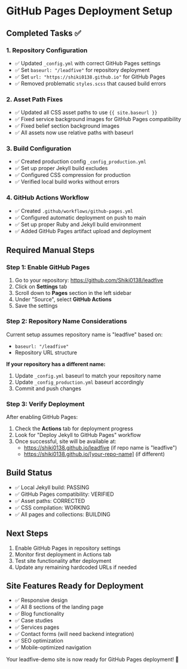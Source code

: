 # GitHub Pages Deployment Setup

## Completed Tasks ✅

### 1. Repository Configuration
- ✅ Updated `_config.yml` with correct GitHub Pages settings
- ✅ Set `baseurl: "/leadfive"` for repository deployment
- ✅ Set `url: "https://shiki0138.github.io"` for GitHub Pages
- ✅ Removed problematic `styles.scss` that caused build errors

### 2. Asset Path Fixes
- ✅ Updated all CSS asset paths to use `{{ site.baseurl }}`
- ✅ Fixed service background images for GitHub Pages compatibility
- ✅ Fixed belief section background images
- ✅ All assets now use relative paths with baseurl

### 3. Build Configuration
- ✅ Created production config `_config_production.yml`
- ✅ Set up proper Jekyll build excludes
- ✅ Configured CSS compression for production
- ✅ Verified local build works without errors

### 4. GitHub Actions Workflow
- ✅ Created `.github/workflows/github-pages.yml`
- ✅ Configured automatic deployment on push to main
- ✅ Set up proper Ruby and Jekyll build environment
- ✅ Added GitHub Pages artifact upload and deployment

## Required Manual Steps

### Step 1: Enable GitHub Pages
1. Go to your repository: https://github.com/Shiki0138/leadfive
2. Click on **Settings** tab
3. Scroll down to **Pages** section in the left sidebar
4. Under "Source", select **GitHub Actions**
5. Save the settings

### Step 2: Repository Name Considerations
Current setup assumes repository name is "leadfive" based on:
- `baseurl: "/leadfive"`
- Repository URL structure

**If your repository has a different name:**
1. Update `_config.yml` baseurl to match your repository name
2. Update `_config_production.yml` baseurl accordingly
3. Commit and push changes

### Step 3: Verify Deployment
After enabling GitHub Pages:
1. Check the **Actions** tab for deployment progress
2. Look for "Deploy Jekyll to GitHub Pages" workflow
3. Once successful, site will be available at:
   - https://shiki0138.github.io/leadfive (if repo name is "leadfive")
   - https://shiki0138.github.io/[your-repo-name] (if different)

## Build Status
- ✅ Local Jekyll build: PASSING
- ✅ GitHub Pages compatibility: VERIFIED
- ✅ Asset paths: CORRECTED
- ✅ CSS compilation: WORKING
- ✅ All pages and collections: BUILDING

## Next Steps
1. Enable GitHub Pages in repository settings
2. Monitor first deployment in Actions tab
3. Test site functionality after deployment
4. Update any remaining hardcoded URLs if needed

## Site Features Ready for Deployment
- ✅ Responsive design
- ✅ All 8 sections of the landing page
- ✅ Blog functionality
- ✅ Case studies
- ✅ Services pages
- ✅ Contact forms (will need backend integration)
- ✅ SEO optimization
- ✅ Mobile-optimized navigation

Your leadfive-demo site is now ready for GitHub Pages deployment! 🚀